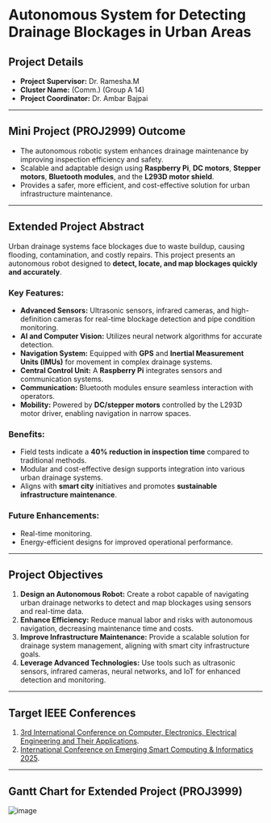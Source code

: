 # Autonomous System for Detecting Drainage Blockages in Urban Areas

## Project Details
- **Project Supervisor:** Dr. Ramesha.M  
- **Cluster Name:** (Comm.) (Group A 14)  
- **Project Coordinator:** Dr. Ambar Bajpai  

---

## Mini Project (PROJ2999) Outcome
- The autonomous robotic system enhances drainage maintenance by improving inspection efficiency and safety.  
- Scalable and adaptable design using **Raspberry Pi**, **DC motors**, **Stepper motors**, **Bluetooth modules**, and the **L293D motor shield**.  
- Provides a safer, more efficient, and cost-effective solution for urban infrastructure maintenance.  

---

## Extended Project Abstract
Urban drainage systems face blockages due to waste buildup, causing flooding, contamination, and costly repairs. This project presents an autonomous robot designed to **detect, locate, and map blockages quickly and accurately**.  

### Key Features:
- **Advanced Sensors:** Ultrasonic sensors, infrared cameras, and high-definition cameras for real-time blockage detection and pipe condition monitoring.  
- **AI and Computer Vision:** Utilizes neural network algorithms for accurate detection.  
- **Navigation System:** Equipped with **GPS** and **Inertial Measurement Units (IMUs)** for movement in complex drainage systems.  
- **Central Control Unit:** A **Raspberry Pi** integrates sensors and communication systems.  
- **Communication:** Bluetooth modules ensure seamless interaction with operators.  
- **Mobility:** Powered by **DC/stepper motors** controlled by the L293D motor driver, enabling navigation in narrow spaces.  

### Benefits:
- Field tests indicate a **40% reduction in inspection time** compared to traditional methods.  
- Modular and cost-effective design supports integration into various urban drainage systems.  
- Aligns with **smart city** initiatives and promotes **sustainable infrastructure maintenance**.  

### Future Enhancements:
- Real-time monitoring.  
- Energy-efficient designs for improved operational performance.  

---

## Project Objectives
1. **Design an Autonomous Robot:** Create a robot capable of navigating urban drainage networks to detect and map blockages using sensors and real-time data.  
2. **Enhance Efficiency:** Reduce manual labor and risks with autonomous navigation, decreasing maintenance time and costs.  
3. **Improve Infrastructure Maintenance:** Provide a scalable solution for drainage system management, aligning with smart city infrastructure goals.  
4. **Leverage Advanced Technologies:** Use tools such as ultrasonic sensors, infrared cameras, neural networks, and IoT for enhanced detection and monitoring.  

---

## Target IEEE Conferences
1. [3rd International Conference on Computer, Electronics, Electrical Engineering and Their Applications](https://example-conference-link.com).  
2. [International Conference on Emerging Smart Computing & Informatics 2025](https://example-conference-link.com).  

---

## Gantt Chart for Extended Project (PROJ3999)

![image](https://github.com/user-attachments/assets/e4c2e343-f3ac-419a-ab6b-e2207a277eb5)



